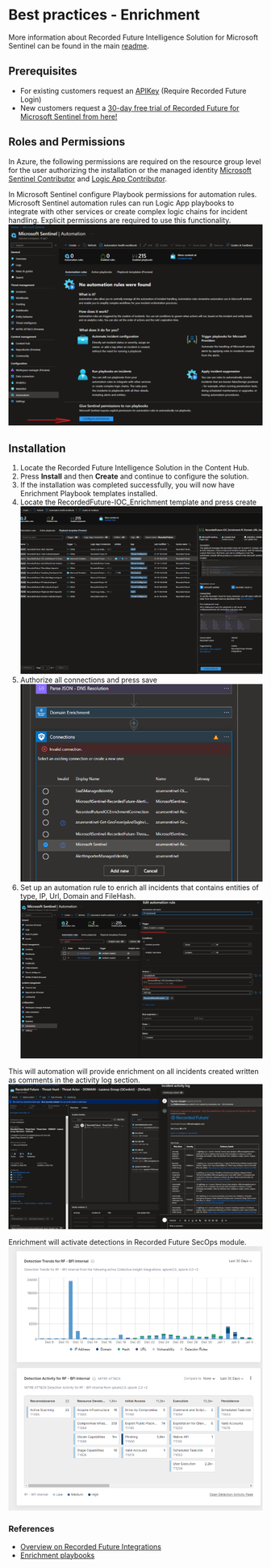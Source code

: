 # Best practices - Enrichment 
More information about Recorded Future Intelligence Solution for Microsoft Sentinel can be found in the main [readme](../readme.md).

## Prerequisites
* For existing customers request an [APIKey](https://support.recordedfuture.com/hc/en-us/requests/new?ticket_form_id=360002422674) (Require Recorded Future Login)
* New customers request a [30-day free trial of Recorded Future for Microsoft Sentinel from here!](https://go.recordedfuture.com/microsoft-azure-sentinel-free-trial?utm_campaign=&utm_source=microsoft&utm_medium=gta)

## Roles and Permissions 
In Azure, the following permissions are required on the resource group level for the user authorizing the installation or the managed identity [Microsoft Sentinel Contributor](https://learn.microsoft.com/en-us/azure/role-based-access-control/built-in-roles#microsoft-sentinel-contributor) and [Logic App Contributor](https://learn.microsoft.com/en-us/azure/role-based-access-control/built-in-roles#logic-app-contributor).

In Microsoft Sentinel configure Playbook permissions for automation rules. 
Microsoft Sentinel automation rules can run Logic App playbooks to integrate with other services or create complex logic chains for incident handling. Explicit permissions are required to use this functionality.
![](Images/permissions.png)

## Installation
1. Locate the Recorded Future Intelligence Solution in the Content Hub.
1. Press **Install** and then **Create** and continue to configure the solution.  
1. If the installation was completed successfully, you will now have Enrichment Playbook templates installed.
1. Locate the RecordedFuture-IOC_Enrichment template and press create
   ![](Images/playbookInstallation.png)
1. Authorize all connections and press save
   ![](Images/auth.png)
1. Set up an automation rule to enrich all incidents that contains entities of type, IP, Url, Domain and FileHash.
   ![](Images/automation.png)


This will automation will provide enrichment on all incidents created written as comments in the activity log section.
![](Images/incidentComment.png)

Enrichment will activate detections in Recorded Future SecOps module.
 ![](Images/secops.png)


### References
* [Overview on Recorded Future Integrations](../../readme.md)
* [Enrichment playbooks](./readme.md)
